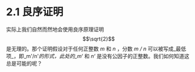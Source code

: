 # 2.1 良序证明

实际上我们自然而然地会使用良序原理证明 $$\sqrt{2}$$ 是无理的。那个证明假设对于任何正整数 _m_ 和 _n_ ，分数 _m / n_ 可以被写成_最低项_，即_m'/n'_的形式，此处的_m‘_ 和 _n‘_ 是没有公因子的正整数。我们如何知道这总是可能的呢？



 

